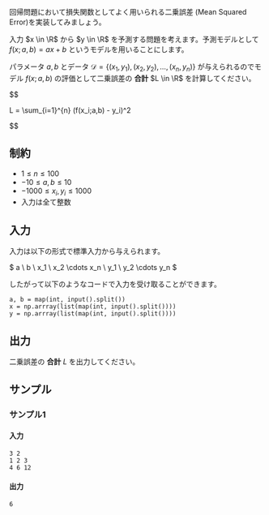 回帰問題において損失関数としてよく用いられる二乗誤差 (Mean Squared Error)を実装してみましょう。

入力 $x \in \R$ から $y \in \R$ を予測する問題を考えます。予測モデルとして $f(x;a,b) = ax + b$ というモデルを用いることにします。

パラメータ $a, b$ とデータ $\mathcal{D} = \{(x_1, y_1), (x_2, y_2), \ldots, (x_n, y_n)\}$ が与えられるのでモデル $f(x;a,b)$ の評価として二乗誤差の **合計** $L \in \R$ を計算してください。

$$

L = \sum_{i=1}^{n} (f(x_i;a,b) - y_i)^2

$$

## 制約

- $1 \leq n \leq 100$
- $-10 \leq a, b \leq 10$
- $-1000 \leq x_i, y_i \leq 1000$
- 入力は全て整数

## 入力
入力は以下の形式で標準入力から与えられます。

$
a \ b \\
x_1 \ x_2 \cdots x_n \\
y_1 \ y_2 \cdots y_n
$

したがって以下のようなコードで入力を受け取ることができます。

```python3
a, b = map(int, input().split())
x = np.arrray(list(map(int, input().split())))
y = np.arrray(list(map(int, input().split())))
```


## 出力
二乗誤差の **合計** $L$ を出力してください。

## サンプル
### サンプル1
#### 入力
```
3 2
1 2 3
4 6 12
```
#### 出力
```
6
```